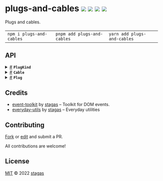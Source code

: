 <h1>
plugs-and-cables <a href="https://npmjs.org/package/plugs-and-cables"><img src="https://img.shields.io/badge/npm-v0.0.1-F00.svg?colorA=000"/></a> <a href="src"><img src="https://img.shields.io/badge/loc-76-FFF.svg?colorA=000"/></a> <a href="https://cdn.jsdelivr.net/npm/plugs-and-cables@0.0.1/dist/plugs-and-cables.min.js"><img src="https://img.shields.io/badge/brotli-1.6K-333.svg?colorA=000"/></a> <a href="LICENSE"><img src="https://img.shields.io/badge/license-MIT-F0B.svg?colorA=000"/></a>
</h1>

<p></p>

Plugs and cables.

<h4>
<table><tr><td title="Triple click to select and copy paste">
<code>npm i plugs-and-cables </code>
</td><td title="Triple click to select and copy paste">
<code>pnpm add plugs-and-cables </code>
</td><td title="Triple click to select and copy paste">
<code>yarn add plugs-and-cables</code>
</td></tr></table>
</h4>

## API

<p>  <details id="PlugKind$1" title="Enum" ><summary><span><a href="#PlugKind$1">#</a></span>  <code><strong>PlugKind</strong></code>    </summary>  <a href="src/plugs-and-cables.ts#L4">src/plugs-and-cables.ts#L4</a>  <ul>        <p>  <details id="Input$2" title="EnumMember" ><summary><span><a href="#Input$2">#</a></span>  <code><strong>Input</strong></code>  <span><span>&nbsp;=&nbsp;</span>  <code>"input"</code></span>  </summary>  <a href="src/plugs-and-cables.ts#L5">src/plugs-and-cables.ts#L5</a>  <ul>        </ul></details><details id="Output$3" title="EnumMember" ><summary><span><a href="#Output$3">#</a></span>  <code><strong>Output</strong></code>  <span><span>&nbsp;=&nbsp;</span>  <code>"output"</code></span>  </summary>  <a href="src/plugs-and-cables.ts#L6">src/plugs-and-cables.ts#L6</a>  <ul>        </ul></details></p></ul></details><details id="Cable$39" title="Class" ><summary><span><a href="#Cable$39">#</a></span>  <code><strong>Cable</strong></code>    </summary>  <a href="src/plugs-and-cables.ts#L62">src/plugs-and-cables.ts#L62</a>  <ul>        <p>  <details id="constructor$40" title="Constructor" ><summary><span><a href="#constructor$40">#</a></span>  <code><strong>constructor</strong></code><em>(cable)</em>    </summary>  <a href="src/plugs-and-cables.ts#L68">src/plugs-and-cables.ts#L68</a>  <ul>    <p>  <details id="new Cable$41" title="ConstructorSignature" ><summary><span><a href="#new Cable$41">#</a></span>  <code><strong>new Cable</strong></code><em>()</em>    </summary>    <ul><p><a href="#Cable$39">Cable</a></p>      <p>  <details id="cable$42" title="Parameter" ><summary><span><a href="#cable$42">#</a></span>  <code><strong>cable</strong></code>    </summary>    <ul><p><a href="#Cable$39">Cable</a></p>        </ul></details></p>  </ul></details><details id="new Cable$43" title="ConstructorSignature" ><summary><span><a href="#new Cable$43">#</a></span>  <code><strong>new Cable</strong></code><em>()</em>    </summary>    <ul><p><a href="#Cable$39">Cable</a></p>      <p>  <details id="outputCh$44" title="Parameter" ><summary><span><a href="#outputCh$44">#</a></span>  <code><strong>outputCh</strong></code>    </summary>    <ul><p>number</p>        </ul></details><details id="inputCh$45" title="Parameter" ><summary><span><a href="#inputCh$45">#</a></span>  <code><strong>inputCh</strong></code>    </summary>    <ul><p>number</p>        </ul></details></p>  </ul></details></p>    </ul></details><details id="id$46" title="Property" ><summary><span><a href="#id$46">#</a></span>  <code><strong>id</strong></code>  <span><span>&nbsp;=&nbsp;</span>  <code>...</code></span>  </summary>  <a href="src/plugs-and-cables.ts#L63">src/plugs-and-cables.ts#L63</a>  <ul><p>string</p>        </ul></details><details id="inputCh$48" title="Property" ><summary><span><a href="#inputCh$48">#</a></span>  <code><strong>inputCh</strong></code>    </summary>  <a href="src/plugs-and-cables.ts#L66">src/plugs-and-cables.ts#L66</a>  <ul><p>number</p>        </ul></details><details id="outputCh$47" title="Property" ><summary><span><a href="#outputCh$47">#</a></span>  <code><strong>outputCh</strong></code>    </summary>  <a href="src/plugs-and-cables.ts#L65">src/plugs-and-cables.ts#L65</a>  <ul><p>number</p>        </ul></details></p></ul></details><details id="Plug$4" title="Class" ><summary><span><a href="#Plug$4">#</a></span>  <code><strong>Plug</strong></code>    </summary>  <a href="src/plugs-and-cables.ts#L9">src/plugs-and-cables.ts#L9</a>  <ul>        <p>  <details id="constructor$7" title="Constructor" ><summary><span><a href="#constructor$7">#</a></span>  <code><strong>constructor</strong></code><em>(plug)</em>    </summary>  <a href="src/plugs-and-cables.ts#L21">src/plugs-and-cables.ts#L21</a>  <ul>    <p>  <details id="new Plug$8" title="ConstructorSignature" ><summary><span><a href="#new Plug$8">#</a></span>  <code><strong>new Plug</strong></code><em>()</em>    </summary>    <ul><p><a href="#Plug$4">Plug</a>&lt;<a href="#P$9">P</a>, <a href="#C$10">C</a>&gt;</p>      <p>  <details id="plug$11" title="Parameter" ><summary><span><a href="#plug$11">#</a></span>  <code><strong>plug</strong></code>    </summary>    <ul><p><a href="#Plug$4">Plug</a>&lt;<a href="#P$9">P</a>, <a href="#C$10">C</a>&gt;</p>        </ul></details></p>  </ul></details><details id="new Plug$12" title="ConstructorSignature" ><summary><span><a href="#new Plug$12">#</a></span>  <code><strong>new Plug</strong></code><em>()</em>    </summary>    <ul><p><a href="#Plug$4">Plug</a>&lt;<a href="#P$9">P</a>, <a href="#C$10">C</a>&gt;</p>      <p>  <details id="plugKind$15" title="Parameter" ><summary><span><a href="#plugKind$15">#</a></span>  <code><strong>plugKind</strong></code>    </summary>    <ul><p><a href="#Plug$4">Plug</a>&lt;<a href="#P$9">P</a>, <a href="#C$10">C</a>&gt; | <a href="#P$9">P</a></p>        </ul></details><details id="cableKind$16" title="Parameter" ><summary><span><a href="#cableKind$16">#</a></span>  <code><strong>cableKind</strong></code>    </summary>    <ul><p><a href="#C$10">C</a></p>        </ul></details></p>  </ul></details></p>    </ul></details><details id="cableKind$18" title="Property" ><summary><span><a href="#cableKind$18">#</a></span>  <code><strong>cableKind</strong></code>    </summary>  <a href="src/plugs-and-cables.ts#L14">src/plugs-and-cables.ts#L14</a>  <ul><p><a href="#C$10">C</a></p>        </ul></details><details id="cables$19" title="Property" ><summary><span><a href="#cables$19">#</a></span>  <code><strong>cables</strong></code>  <span><span>&nbsp;=&nbsp;</span>  <code>...</code></span>  </summary>  <a href="src/plugs-and-cables.ts#L16">src/plugs-and-cables.ts#L16</a>  <ul><p><span>Map</span>&lt;<a href="#Cable$39">Cable</a>, <a href="#Plug$4">Plug</a>&lt;<a href="#P$9">P</a> extends <a href="#Output$3">Output</a> ? <a href="#Input$2">Input</a> : <a href="#Output$3">Output</a>, <a href="#C$10">C</a>&gt;&gt;</p>        </ul></details><details id="onconnect$20" title="Property" ><summary><span><a href="#onconnect$20">#</a></span>  <code><strong>onconnect</strong></code>    </summary>  <a href="src/plugs-and-cables.ts#L18">src/plugs-and-cables.ts#L18</a>  <ul><p><span>EventHandler</span>&lt;<a href="#Plug$4">Plug</a>&lt;any, any&gt;, <span>CustomEvent</span>&lt;{<p>  <details id="cable$22" title="Property" ><summary><span><a href="#cable$22">#</a></span>  <code><strong>cable</strong></code>    </summary>  <a href="src/plugs-and-cables.ts#L18">src/plugs-and-cables.ts#L18</a>  <ul><p><a href="#Cable$39">Cable</a></p>        </ul></details><details id="plug$23" title="Property" ><summary><span><a href="#plug$23">#</a></span>  <code><strong>plug</strong></code>    </summary>  <a href="src/plugs-and-cables.ts#L18">src/plugs-and-cables.ts#L18</a>  <ul><p><a href="#Plug$4">Plug</a>&lt;any, any&gt;</p>        </ul></details></p>}&gt;&gt;</p>        </ul></details><details id="ondisconnect$24" title="Property" ><summary><span><a href="#ondisconnect$24">#</a></span>  <code><strong>ondisconnect</strong></code>    </summary>  <a href="src/plugs-and-cables.ts#L19">src/plugs-and-cables.ts#L19</a>  <ul><p><span>EventHandler</span>&lt;<a href="#Plug$4">Plug</a>&lt;any, any&gt;, <span>CustomEvent</span>&lt;{<p>  <details id="cable$26" title="Property" ><summary><span><a href="#cable$26">#</a></span>  <code><strong>cable</strong></code>    </summary>  <a href="src/plugs-and-cables.ts#L19">src/plugs-and-cables.ts#L19</a>  <ul><p><a href="#Cable$39">Cable</a></p>        </ul></details><details id="plug$27" title="Property" ><summary><span><a href="#plug$27">#</a></span>  <code><strong>plug</strong></code>    </summary>  <a href="src/plugs-and-cables.ts#L19">src/plugs-and-cables.ts#L19</a>  <ul><p><a href="#Plug$4">Plug</a>&lt;any, any&gt;</p>        </ul></details></p>}&gt;&gt;</p>        </ul></details><details id="plugKind$17" title="Property" ><summary><span><a href="#plugKind$17">#</a></span>  <code><strong>plugKind</strong></code>    </summary>  <a href="src/plugs-and-cables.ts#L13">src/plugs-and-cables.ts#L13</a>  <ul><p><a href="#P$9">P</a></p>        </ul></details><details id="Input$6" title="Property" ><summary><span><a href="#Input$6">#</a></span>  <code><strong>Input</strong></code>  <span><span>&nbsp;=&nbsp;</span>  <code>...</code></span>  </summary>  <a href="src/plugs-and-cables.ts#L11">src/plugs-and-cables.ts#L11</a>  <ul><p><a href="#Input$2">Input</a></p>        </ul></details><details id="Output$5" title="Property" ><summary><span><a href="#Output$5">#</a></span>  <code><strong>Output</strong></code>  <span><span>&nbsp;=&nbsp;</span>  <code>...</code></span>  </summary>  <a href="src/plugs-and-cables.ts#L10">src/plugs-and-cables.ts#L10</a>  <ul><p><a href="#Output$3">Output</a></p>        </ul></details><details id="connect$28" title="Method" ><summary><span><a href="#connect$28">#</a></span>  <code><strong>connect</strong></code><em>(this, other, cable)</em>    </summary>  <a href="src/plugs-and-cables.ts#L41">src/plugs-and-cables.ts#L41</a>  <ul>    <p>    <details id="this$30" title="Parameter" ><summary><span><a href="#this$30">#</a></span>  <code><strong>this</strong></code>    </summary>    <ul><p><a href="#Plug$4">Plug</a>&lt;any, any&gt;</p>        </ul></details><details id="other$31" title="Parameter" ><summary><span><a href="#other$31">#</a></span>  <code><strong>other</strong></code>    </summary>    <ul><p><a href="#Plug$4">Plug</a>&lt;any, any&gt;</p>        </ul></details><details id="cable$32" title="Parameter" ><summary><span><a href="#cable$32">#</a></span>  <code><strong>cable</strong></code>  <span><span>&nbsp;=&nbsp;</span>  <code>...</code></span>  </summary>    <ul><p><a href="#Cable$39">Cable</a></p>        </ul></details>  <p><strong>connect</strong><em>(this, other, cable)</em>  &nbsp;=&gt;  <ul><a href="#Cable$39">Cable</a></ul></p></p>    </ul></details><details id="disconnect$33" title="Method" ><summary><span><a href="#disconnect$33">#</a></span>  <code><strong>disconnect</strong></code><em>(this, cable)</em>    </summary>  <a href="src/plugs-and-cables.ts#L49">src/plugs-and-cables.ts#L49</a>  <ul>    <p>    <details id="this$35" title="Parameter" ><summary><span><a href="#this$35">#</a></span>  <code><strong>this</strong></code>    </summary>    <ul><p><a href="#Plug$4">Plug</a>&lt;any, any&gt;</p>        </ul></details><details id="cable$36" title="Parameter" ><summary><span><a href="#cable$36">#</a></span>  <code><strong>cable</strong></code>    </summary>    <ul><p><a href="#Cable$39">Cable</a></p>        </ul></details>  <p><strong>disconnect</strong><em>(this, cable)</em>  &nbsp;=&gt;  <ul><a href="#Cable$39">Cable</a></ul></p></p>    </ul></details></p></ul></details></p>

## Credits

- [event-toolkit](https://npmjs.org/package/event-toolkit) by [stagas](https://github.com/stagas) &ndash; Toolkit for DOM events.
- [everyday-utils](https://npmjs.org/package/everyday-utils) by [stagas](https://github.com/stagas) &ndash; Everyday utilities

## Contributing

[Fork](https://github.com/stagas/plugs-and-cables/fork) or [edit](https://github.dev/stagas/plugs-and-cables) and submit a PR.

All contributions are welcome!

## License

<a href="LICENSE">MIT</a> &copy; 2022 [stagas](https://github.com/stagas)
